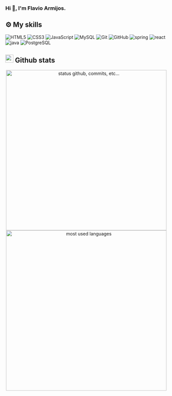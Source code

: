 ### Hi 👋, I'm Flavio Armijos.

## ⚙️ My skills

![HTML5](https://img.shields.io/badge/html5%20-%23E34F26.svg?&style=for-the-badge&logo=html5&logoColor=white)
![CSS3](https://img.shields.io/badge/css3%20-%231572B6.svg?&style=for-the-badge&logo=css3&logoColor=white)
![JavaScript](https://img.shields.io/badge/javascript%20-%23323330.svg?&style=for-the-badge&logo=javascript&logoColor=%23F7DF1E&color=3d3919)
![MySQL](https://img.shields.io/badge/mysql-%2300f.svg?&style=for-the-badge&logo=mysql&logoColor=white&color=3280ad)
![Git](https://img.shields.io/badge/git%20-%23F05033.svg?&style=for-the-badge&logo=git&logoColor=white&Color=c95410)
![GitHub](https://img.shields.io/badge/github%20-%23121011.svg?&style=for-the-badge&logo=github&logoColor=white&color=283238)
![spring](https://img.shields.io/badge/spring-6DB33F.svg?style=for-the-badge&logo=spring&logoColor=white)
![react](https://img.shields.io/badge/react.js-61DAFB.svg?style=for-the-badge&logo=react&logoColor=black)
<img src="https://img.shields.io/badge/Java-ED8B00?style=for-the-badge&logo=java&logoColor=white" alt="java">
<img src="https://img.shields.io/badge/PostgreSQL-316192?style=for-the-badge&logo=postgresql&logoColor=white" alt="PostgreSQL">


## <img src="https://raw.githubusercontent.com/marcos-inja/marcos-inja/main/gifs/haha.gif" width="25px"> Github stats
<p align="center">
    <img alt="status github, commits, etc..." width="500px" src="https://github-readme-stats.vercel.app/api?username=FArCaiBot&count_private=true&show_icons=true&custom_title=Github&theme=algolia&bg_color=0,000000,130F40&layout=compact&border_radius=8"
    /> <br>
    <img alt="most used languages" width="500px" src="https://github-readme-stats.vercel.app/api/top-langs/?username=FArCaiBot&count_private=true&theme=algolia&bg_color=0,000000,130F40&layout=compact&border_radius=8&langs_count=20&hide=hack,swift,kotlin,objective-c"/>
</p>
